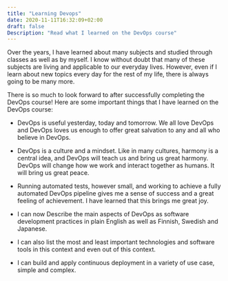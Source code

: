 ```yaml
---
title: "Learning Devops"
date: 2020-11-11T16:32:09+02:00
draft: false
Description: "Read what I learned on the DevOps course"
---
```

Over the years, I have learned about many subjects and studied through classes as well as by myself. I know without doubt that many of these subjects are living and applicable to our everyday lives. However, even if I learn about new topics every day for the rest of my life, there is always going to be many more.

There is so much to look forward to after successfully completing the DevOps course! Here are some important things that I have learned on the DevOps course:

- DevOps is useful yesterday, today and tomorrow. We all love DevOps and DevOps loves us enough to offer great salvation to any and all who believe in DevOps.

- DevOps is a culture and a mindset. Like in many cultures, harmony is a central idea, and DevOps will teach us and bring us great harmony. DevOps will change how we work and interact together as humans. It will bring us great peace.

- Running automated tests, however small, and working to achieve a fully automated DevOps pipeline gives me a sense of success and a great feeling of achievement. I have learned that this brings me great joy.

- I can now Describe the main aspects of DevOps as software development practices in plain English as well as Finnish, Swedish and Japanese.

- I can also list the most and least important technologies and software tools in this context and even out of this context.

- I can build and apply continuous deployment in a variety of use case, simple and complex.
